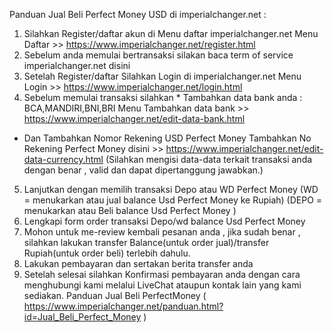 Panduan Jual Beli Perfect Money USD di imperialchanger.net : 


1. Silahkan Register/daftar akun di Menu daftar imperialchanger.net
Menu Daftar >> https://www.imperialchanger.net/register.html
2. Sebelum anda memulai bertransaksi silakan baca term of service imperialchanger.net disini
3. Setelah Register/daftar Silahkan Login di imperialchanger.net
Menu Login >> https://www.imperialchanger.net/login.html
4. Sebelum memulai transaksi silahkan * Tambahkan data bank anda : BCA,MANDIRI,BNI,BRI
Menu Tambahkan data bank >> https://www.imperialchanger.net/edit-data-bank.html
* Dan Tambahkan Nomor Rekening USD Perfect Money
Tambahkan No Rekening Perfect Money disini >> https://www.imperialchanger.net/edit-data-currency.html
(Silahkan mengisi data-data terkait transaksi anda dengan benar , valid dan dapat dipertanggung jawabkan.)
5. Lanjutkan dengan memilih transaksi Depo atau WD Perfect Money
(WD = menukarkan atau jual balance Usd Perfect Money ke Rupiah)
(DEPO = menukarkan atau Beli balance Usd Perfect Money )
6. Lengkapi form order transaksi Depo/wd balance Usd Perfect Money
7. Mohon untuk me-review kembali pesanan anda , jika sudah benar , silahkan lakukan transfer Balance(untuk order jual)/transfer Rupiah(untuk order beli) terlebih dahulu.
8. Lakukan pembayaran dan sertakan berita transfer anda
9. Setelah selesai silahkan Konfirmasi pembayaran anda dengan cara menghubungi kami melalui LiveChat ataupun kontak lain yang kami sediakan.
Panduan Jual Beli PerfectMoney ( https://www.imperialchanger.net/panduan.html?id=Jual_Beli_Perfect_Money )
